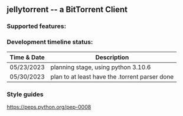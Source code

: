 ## jellytorrent -- a BitTorrent Client

### Supported features:



### Development timeline status:<br>
| Time & Date | Description |
| --- | --- |
| 05/23/2023 | planning stage, using python 3.10.6 |
| 05/30/2023 | plan to at least have the .torrent parser done |


### Style guides
https://peps.python.org/pep-0008

